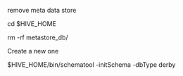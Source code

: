 
remove meta data store

cd $HIVE_HOME


 rm -rf metastore_db/


Create a new one

$HIVE_HOME/bin/schematool -initSchema -dbType derby
